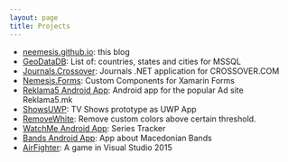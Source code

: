 ```yaml
---
layout: page
title: Projects
---
```


* [neemesis.github.io](https://github.com/neemesis/neemesis.github.io): this blog
* [GeoDataDB](https://github.com/neemesis/GeoDataDB): List of: countries, states and cities for MSSQL
* [Journals.Crossover](https://github.com/neemesis/Journals.Crossover): Journals .NET application for CROSSOVER.COM
* [Nemesis.Forms](https://github.com/neemesis/Nemesis.Forms): Custom Components for Xamarin Forms
* [Reklama5 Android App](https://github.com/neemesis/Reklama5): Android app for the popular Ad site Reklama5.mk
* [ShowsUWP](https://github.com/neemesis/ShowsUWP): TV Shows prototype as UWP App
* [RemoveWhite](https://github.com/neemesis/RemoveWhite): Remove custom colors above certain threshold.
* [WatchMe Android App](https://github.com/neemesis/watchme): Series Tracker
* [Bands Android App](https://github.com/neemesis/Bands): App about Macedonian Bands
* [AirFighter](https://github.com/neemesis/AirFighter): A game in Visual Studio 2015